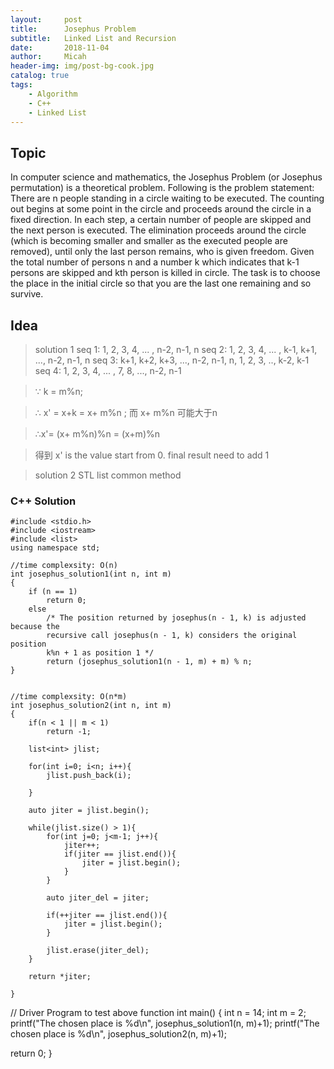 ```yaml
---
layout:     post
title:      Josephus Problem
subtitle:   Linked List and Recursion 
date:       2018-11-04
author:     Micah
header-img: img/post-bg-cook.jpg
catalog: true
tags:
    - Algorithm
    - C++
    - Linked List
---
```


## Topic

In computer science and mathematics, the Josephus Problem (or Josephus permutation) 
is a theoretical problem. Following is the problem statement:
There are n people standing in a circle waiting to be executed. The counting out begins 
at some point in the circle and proceeds around the circle in a fixed direction. In each 
step, a certain number of people are skipped and the next person is executed. The elimination 
proceeds around the circle (which is becoming smaller and smaller as the executed people 
are removed), until only the last person remains, who is given freedom. 
Given the total number of persons n and a number k which indicates that k-1 persons are 
skipped and kth person is killed in circle. The task is to choose the place in the initial 
circle so that you are the last one remaining and so survive.

## Idea

>solution 1
seq 1: 1, 2, 3, 4, ... , n-2, n-1, n
seq 2: 1, 2, 3, 4, ... , k-1, k+1, ..., n-2, n-1, n
seq 3: k+1, k+2, k+3, ..., n-2, n-1, n, 1, 2, 3, .., k-2, k-1
seq 4: 1, 2, 3, 4, ... , 7, 8, ..., n-2, n-1

> ∵ k = m%n; 　　

> ∴ x' = x+k = x+ m%n ; 而 x+ m%n 可能大于n

> ∴x'= (x+ m%n)%n = (x+m)%n 　　

> 得到 x' is the value start from 0. final result need to add 1

>solution 2
STL list common method

### C++ Solution

    #include <stdio.h> 
    #include <iostream>
    #include <list>
    using namespace std;

    //time complexsity: O(n)
    int josephus_solution1(int n, int m) 
    { 
        if (n == 1) 
            return 0; 
        else
            /* The position returned by josephus(n - 1, k) is adjusted because the 
            recursive call josephus(n - 1, k) considers the original position  
            k%n + 1 as position 1 */
            return (josephus_solution1(n - 1, m) + m) % n; 
    }


    //time complexsity: O(n*m)
    int josephus_solution2(int n, int m)
    {
        if(n < 1 || m < 1)
            return -1;

        list<int> jlist;

        for(int i=0; i<n; i++){
            jlist.push_back(i);

        }

        auto jiter = jlist.begin();

        while(jlist.size() > 1){
            for(int j=0; j<m-1; j++){
                jiter++;
                if(jiter == jlist.end()){
                    jiter = jlist.begin();
                }
            }

            auto jiter_del = jiter;

            if(++jiter == jlist.end()){
                jiter = jlist.begin();
            }

            jlist.erase(jiter_del);
        }

        return *jiter;

    }


// Driver Program to test above function 
int main() 
{ 
  int n = 14; 
  int m = 2; 
  printf("The chosen place is %d\n", josephus_solution1(n, m)+1);
  printf("The chosen place is %d\n", josephus_solution2(n, m)+1); 

  return 0; 
} 

